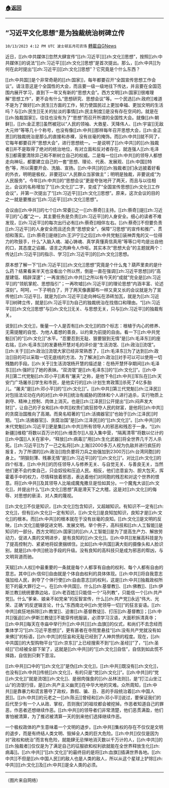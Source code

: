 ###  [:house:返回](README.md)
---


## “习近平文化思想”是为独裁统治树碑立传
`10/13/2023 4:12 PM UTC 波士顿五月花农场` [轉載自GNews](https://gnews.org/articles/1829732)

近日，[[zh:中共媒体]]忽然大肆宣传“[[zh:习近平]][[zh:文化]]思想”，按照[[zh:中共媒体]]的说法“[[zh:习近平]][[zh:文化]]思想”是首次提出。那么，[[zh:中共]]为何在此时提出“[[zh:习近平]][[zh:文化]]思想”？它究竟是个什么东西？

[[zh:中共国]]是个非常奇葩的[[zh:国家]]，每年都要召开“全国宣传思想工作会议”。请注意这是个全国性的大会，而且要一级一级地往下传达，并且要在全国范围内展开学习，直到下一年又有新的“思想大会”。西方文明[[zh:国家]]很难理解“思想工作”，更不会有什么“思想研究、思想会议”等。一个民选[[zh:政府]]难道不是为了做好[[zh:民生]]方面的工作，努力使国民过上更加幸福、更加文明的生活吗？与[[zh:民生]]无关的扯淡的事情[[zh:民主制度]]是没有存在空间的。就是在[[zh:独裁国家]]，往往也没有为了“思想”而召开所谓的全国性大会。就像[[zh:朝鲜]]，[[zh:金正恩]]虽然被冠以“人民的领袖、大救星、天降伟人、[[zh:宇宙]]无敌大元帅”等等几十个称号，也没有像[[zh:中共]]那样每年召开思想大会，[[zh:金正恩]]的独裁统治是那么的直接和赤裸，没有丝毫的掩饰。而[[zh:中共]]就不同了，它每年都要召开“思想大会”，进行思想统一。一是说明了[[zh:中共]]的[[zh:独裁者]]并不是取得了绝对的统治地位，有对立面和反对者存在，就连强人[[zh:毛泽东]]都需要清除异己和不断树立自己的权威。二是每一位[[zh:中共]]的领导人都想走向神坛，都要建立自己的一套“思想、理论、代表、发展观、[[zh:中国]]特色”等，所以需要开会、洗脑、宣扬。[[zh:中共]]的[[zh:独裁者]]们永远披着好看的外衣，明明是极权，非要冠以“人民群众当家做主”；明明是独裁，非要说成“为人民服务”。今年[[zh:中共]]的“思想会议”更是夸张地开了两天，而且与以往相比，会议的名称增加了“[[zh:文化]]”二字，变成了“全国宣传思想[[zh:文化]]工作会议”，并第一次提出了“[[zh:习近平]][[zh:文化]]思想”。原来，这次会议的目的之一就是要推出“[[zh:习近平]][[zh:文化]]思想”。

会议由[[zh:中共]]的七个[[zh:常委]]之一[[zh:蔡奇]]主持。[[zh:蔡奇]]是[[zh:习近平]]的“心腹”之一，其主要任务是负责[[zh:习近平]]的人身安全。细心的读者不难发现，[[zh:习近平]]的每次出行必有[[zh:蔡奇]]相伴左右。[[zh:蔡奇]]不但要负责[[zh:习近平]]的人身安全而且还负责“思想安全”，保障“习思想”的宣传和推广、贯彻和落实。[[zh:蔡奇]]是继[[zh:王沪宁]]之后[[zh:中共党魁]]装神弄鬼的又一位得力的吹鼓手，什么“入脑入魂、凝心铸魂、真学真懂真信真用”等等口号均是出自他的口，其态度之谄媚，语言之肉麻令人作呕。其实本次“思想大会”的主题就两个：传达[[zh:习近平]]的指示、学习[[zh:习近平]]的[[zh:文化]]思想。

原本想了解一下“[[zh:习近平]][[zh:文化]]思想”究竟是个什么鬼？葫芦里卖的是什么药？结果看来半天也没看出个所以然，倒是一直在强调[[zh:习近平思想]]的“高屋建瓴、精辟深邃”；一再宣扬[[zh:中共]]之所以有今天的“成就”完全是[[zh:习近平]]的“领航掌舵、思想指引”；一再吹嘘[[zh:习近平]]的理论思想“内涵丰富、论述深刻”。呵呵，一下子明白了，开了两天像裹脚布一样又臭又长的会议就是为了宣传他[[zh:习近平]]，就是为[[zh:习近平]]走向神坛在添砖加瓦，就是为[[zh:习近平]]树碑立传，就是[[zh:习近平]]为自己的独裁统治在找借口和理由。“[[zh:习近平]][[zh:文化]]思想”与[[zh:文化]]无关、与思想无关，只与[[zh:习近平]]的独裁有关。

说到[[zh:文化]]，衡量一个人是否有[[zh:文化]]的四个标志：根植于内心的修养、无需提醒的自觉、为他人着想的善良，以约束为前提的自由。看一下[[zh:中共党魁]]们的“[[zh:文化]]”水平。“忍要忍到无耻、狠要狠到无情”是[[zh:毛泽东]]的座右铭，[[zh:毛泽东]]的发妻杨开慧对毛的评价是“生活流氓、[[zh:政治]]流氓”。[[zh:关于]][[zh:政治]]流氓大家已经非常熟悉了，[[zh:毛泽东]]为了达到[[zh:政治]]目的可以采取一切无底线的方法、为了解决[[zh:政治]]对手可以可以使用一切残酷的手段。[[zh:关于]]生活流氓杨开慧的描述是：在杨开慧怀孕期间[[zh:毛泽东]][[zh:强奸]]了她的表妹。“双流氓”是[[zh:毛泽东]]的“[[zh:文化]]”。[[zh:中共]]第二代党魁[[zh:邓小平]]素有“屠夫”之称，是他下令[[zh:中共]]军队在[[zh:天安门广场屠杀]]学生和市民，是他实行的[[zh:计划生育政策]]杀死了4亿多胎儿。“屠夫”是[[zh:邓小平]]的“[[zh:文化]]”。[[zh:中共]]第三代党魁[[zh:江泽民]]对包括法论功在内的对[[zh:中共]]统治有威胁的团体和个人进行追杀，实行物质上剥夺、精神上控制、肉体上消灭。也是[[zh:江泽民]]公开提出“[[zh:闷声发大财]]”，让自己的子女和[[zh:中共]]权贵们疯狂掠夺人民的财富，是他将[[zh:中共]]的贪腐治国推向了高潮。而臭名昭著的“[[zh:活摘器官]]”也始于[[zh:江泽民]]时期。“[[zh:活摘器官]]、贪腐治国”是[[zh:江泽民]]的“[[zh:文化]]”。[[zh:中共]]的末代党魁[[zh:习近平]]更是集[[zh:中共]]所有领导人的邪恶和残忍于一身。“[[zh:新疆]]维稳”将数以百万计的[[zh:维吾尔]]人投入集中营，“隔离清零”将数以亿计的[[zh:中国]]人关在家中，“释放[[zh:病毒]]”用[[zh:生化武器]]将全世界几千万人杀死。[[zh:习近平]]为了一己之私将[[zh:上海]]2000多万人视为仇敌并进行疯狂的报复，为了所谓的[[zh:政治]]抱负要将刀兵之劫强加到2300万[[zh:台湾同胞]]的身上。“阴狠刻薄、残暴无情”是[[zh:习近平]]的“[[zh:文化]]”。对比[[zh:文化]]的四个标准，[[zh:中共]]的历任领导人与修养无关、与自觉无关、与善良无关，当然他们更不会约束自己，只会奴役和压迫人民。相反，他们恣意妄为、胆大包天，挥霍着手中的权力，尽情释放着邪恶，表达着他们对同胞的残忍和对这个世界的恨意。将[[zh:中共]]及其领导人比喻成魔鬼撒旦是恰如其分。一个魔鬼大谈[[zh:文化]]，并提出什么“[[zh:文化]]思想”真是滑天下之大稽，这是对[[zh:文化]]的侮辱、对思想的亵渎、对人类的蔑视。

[[zh:文化]]不仅是知识，[[zh:文化]]包含知识，又超越知识。有知识不一定有[[zh:文化]]，但有[[zh:文化]]一定有知识，[[zh:文化]]是良知加知识，良知才是[[zh:文化]]的根本。而[[zh:中共]]的根本就在于没有丝毫的良知。[[zh:文化]]是文明的反映，[[zh:文化]]能够促进文明、发展文明。举个例子，高科技和[[zh:人工智能]]是知识的一部分。西方文明[[zh:国家]]的[[zh:人工智能]]是为了提高生产力、解放劳动力，促进人类的文明进步，是有良知的[[zh:文化]]。[[zh:中共]]发展高科技是为了提高控制力、紧紧地将奴隶捆绑住。比如[[zh:中共国]]满大街的摄像头和人脸识别，就是[[zh:中共]]统治手段的升级。没有良知的高科技只是成为邪恶的帮凶，与文明背道而驰。

天赋[[zh:人权]]中最重要的一条就是每个人都享有自由的权利、每个人都有自由的意志。其中[[zh:信仰]]自由就是个体自由权利的具体体现。[[zh:中共]]将自我意志强加给人民，剥夺了个体行使[[zh:自由意志]]的权利，这是[[zh:中共]]独裁政权所犯下的最大罪行之一。在[[zh:中共国]]，什么[[zh:基督教]]、[[zh:佛教]]、[[zh:伊斯兰教]]统统要靠边站，[[zh:老百姓]]只能信一个“马列教”，只能信一个[[zh:共产党]]。什么“爹亲、娘亲不如党亲”的反智宣传，什么[[zh:共产党]]永远“伟大、光荣、正确”的反逻辑言论，什么“东西南北中[[zh:党领导一切]]”的狂言妄语。[[zh:中共]]疯狂地拆除[[zh:教堂]]、迫害[[zh:基督教徒]]、打压[[zh:基督教]]；[[zh:中共]]强迫[[zh:伊斯兰教徒]]不能穿传统服装，必须学习汉语，大面积拆清真寺；[[zh:中共]]每天在寺庙中举行升[[zh:中共]][[zh:血旗]]的仪式，和尚们不去念经而集体学习“[[zh:习近平思想]]”，更有甚者在寺院里悬挂“[[zh:没有共产党就没有如来佛]]”的标语，[[zh:中共]]的狂妄和无耻已经到了人神共愤的程度。现在，[[zh:中共国]]的大型购物平台“[[zh:京东]]”上已经搜索不到“[[zh:圣经]]”了，“[[zh:圣经]]”已经被全部下架了，这就是[[zh:中共]]的“[[zh:文化]]自信”，自信到如此慌不择路，自信到只剩下意淫。

[[zh:中共]]口中的“[[zh:文化]]”是伪[[zh:文化]]，[[zh:中共]]既没有[[zh:文化]]，也没有[[zh:中共]]传统[[zh:文化]]，有的只是“党[[zh:文化]]”。[[zh:中共]]的“党[[zh:文化]]”就是流氓[[zh:文化]]、是弱肉强食的[[zh:丛林法则]]，是“打江山坐江山”的流氓行径，是[[zh:共产主义幽灵]]在中华大地的灾难。众所周知，[[zh:中共]]是靠暴力和谎言篡夺了政权，靠假、骗、丑、恶的手段统治着[[zh:中国人民]]。[[zh:中共]]的元老之一[[zh:陈云]]曾经和[[zh:邓小平]]说过，要保证我们的后代至少有一个人从政、掌权，否则我们的祖坟都会被挖掉。作恶者知道自己的罪恶，作恶者还想继续作恶。[[zh:中共]]的领导者们非常清楚，他们恶贯满盈，他们害怕被清算，为了推迟被清算一天的到来他们选择继续作恶。

一个极权政体的产生意味着一个文明的退步。[[zh:中共]]集权的存在不仅仅是文明的退步，而是有终结人类文明、毁掉全人类的巨大危险。[[zh:中共]]仅仅是因为对“政权和统治”而言有危险，就能肆无忌惮地消灭数以千万计的人，[[zh:中共]]的[[zh:独裁者]]仅仅是为了满足自己的征服欲和权利欲就能在全世界释放生化[[zh:病毒]]。[[zh:中共]]“[[zh:文化]]”的最终目的是将[[zh:血旗]]插满世界各地。[[zh:中共]]不但是[[zh:中国人民]]的敌人也是人类的敌人，所以从这个星球上铲除[[zh:中共]][[zh:文化]]及[[zh:中共]]是全人类的必须。

---
（图片来自网络）
